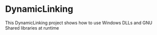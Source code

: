 # DynamicLinking

This DynamicLinking project shows how to use Windows DLLs and GNU Shared libraries at runtime
